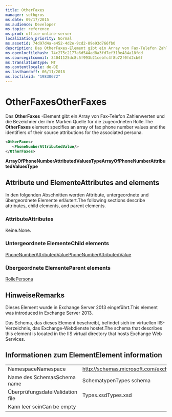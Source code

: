 ```yaml
---
title: OtherFaxes
manager: sethgros
ms.date: 09/17/2015
ms.audience: Developer
ms.topic: reference
ms.prod: office-online-server
localization_priority: Normal
ms.assetid: 74d97d4a-e452-4d2e-9cd2-89e93d766fb0
description: Das OtherFaxes-Element gibt ein Array von Fax-Telefon Zahlenwerten und die Bezeichner der ihre Marken Quelle für die zugeordneten Rolle.
ms.openlocfilehash: 74c275c2177a6d544ad8a3fd7ef310e484a18fdd
ms.sourcegitcommit: 34041125dc8c5f993b21cebfc4f8b72f0fd2cb6f
ms.translationtype: MT
ms.contentlocale: de-DE
ms.lasthandoff: 06/11/2018
ms.locfileid: "19830672"
---
```

# <a name="otherfaxes"></a><span data-ttu-id="9c46e-103">OtherFaxes</span><span class="sxs-lookup"><span data-stu-id="9c46e-103">OtherFaxes</span></span>

<span data-ttu-id="9c46e-104">Das **OtherFaxes** -Element gibt ein Array von Fax-Telefon Zahlenwerten und die Bezeichner der ihre Marken Quelle für die zugeordneten Rolle.</span><span class="sxs-lookup"><span data-stu-id="9c46e-104">The **OtherFaxes** element specifies an array of fax phone number values and the identifiers of their source attributions for the associated persona.</span></span> 
  
```XML
<OtherFaxes>
   <PhoneNumberAttributedValue/>
</OtherFaxes>

```

 <span data-ttu-id="9c46e-105">**ArrayOfPhoneNumberAttributedValuesType**</span><span class="sxs-lookup"><span data-stu-id="9c46e-105">**ArrayOfPhoneNumberAttributedValuesType**</span></span>
## <a name="attributes-and-elements"></a><span data-ttu-id="9c46e-106">Attribute und Elemente</span><span class="sxs-lookup"><span data-stu-id="9c46e-106">Attributes and elements</span></span>

<span data-ttu-id="9c46e-107">In den folgenden Abschnitten werden Attribute, untergeordnete und übergeordnete Elemente erläutert.</span><span class="sxs-lookup"><span data-stu-id="9c46e-107">The following sections describe attributes, child elements, and parent elements.</span></span>
  
### <a name="attributes"></a><span data-ttu-id="9c46e-108">Attribute</span><span class="sxs-lookup"><span data-stu-id="9c46e-108">Attributes</span></span>

<span data-ttu-id="9c46e-109">Keine.</span><span class="sxs-lookup"><span data-stu-id="9c46e-109">None.</span></span>
  
### <a name="child-elements"></a><span data-ttu-id="9c46e-110">Untergeordnete Elemente</span><span class="sxs-lookup"><span data-stu-id="9c46e-110">Child elements</span></span>

[<span data-ttu-id="9c46e-111">PhoneNumberAttributedValue</span><span class="sxs-lookup"><span data-stu-id="9c46e-111">PhoneNumberAttributedValue</span></span>](phonenumberattributedvalue.md)
  
### <a name="parent-elements"></a><span data-ttu-id="9c46e-112">Übergeordnete Elemente</span><span class="sxs-lookup"><span data-stu-id="9c46e-112">Parent elements</span></span>

[<span data-ttu-id="9c46e-113">Rolle</span><span class="sxs-lookup"><span data-stu-id="9c46e-113">Persona</span></span>](persona.md)
  
## <a name="remarks"></a><span data-ttu-id="9c46e-114">Hinweise</span><span class="sxs-lookup"><span data-stu-id="9c46e-114">Remarks</span></span>

<span data-ttu-id="9c46e-115">Dieses Element wurde in Exchange Server 2013 eingeführt.</span><span class="sxs-lookup"><span data-stu-id="9c46e-115">This element was introduced in Exchange Server 2013.</span></span>
  
<span data-ttu-id="9c46e-116">Das Schema, das dieses Element beschreibt, befindet sich im virtuellen IIS-Verzeichnis, das Exchange-Webdienste hostet.</span><span class="sxs-lookup"><span data-stu-id="9c46e-116">The schema that describes this element is located in the IIS virtual directory that hosts Exchange Web Services.</span></span>
  
## <a name="element-information"></a><span data-ttu-id="9c46e-117">Informationen zum Element</span><span class="sxs-lookup"><span data-stu-id="9c46e-117">Element information</span></span>

|||
|:-----|:-----|
|<span data-ttu-id="9c46e-118">Namespace</span><span class="sxs-lookup"><span data-stu-id="9c46e-118">Namespace</span></span>  <br/> |http://schemas.microsoft.com/exchange/services/2006/types  <br/> |
|<span data-ttu-id="9c46e-119">Name des Schemas</span><span class="sxs-lookup"><span data-stu-id="9c46e-119">Schema name</span></span>  <br/> |<span data-ttu-id="9c46e-120">Schematypen</span><span class="sxs-lookup"><span data-stu-id="9c46e-120">Types schema</span></span>  <br/> |
|<span data-ttu-id="9c46e-121">Überprüfungsdatei</span><span class="sxs-lookup"><span data-stu-id="9c46e-121">Validation file</span></span>  <br/> |<span data-ttu-id="9c46e-122">Types.xsd</span><span class="sxs-lookup"><span data-stu-id="9c46e-122">Types.xsd</span></span>  <br/> |
|<span data-ttu-id="9c46e-123">Kann leer sein</span><span class="sxs-lookup"><span data-stu-id="9c46e-123">Can be empty</span></span>  <br/> ||
   

